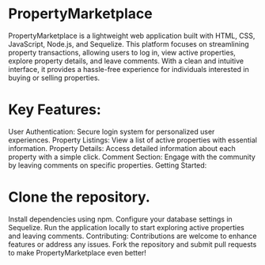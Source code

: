 # PropertyMarketplace
PropertyMarketplace is a lightweight web application built with HTML, CSS, JavaScript, Node.js, and Sequelize. This platform focuses on streamlining property transactions, allowing users to log in, view active properties, explore property details, and leave comments. With a clean and intuitive interface, it provides a hassle-free experience for individuals interested in buying or selling properties.

# Key Features:

User Authentication: Secure login system for personalized user experiences.
Property Listings: View a list of active properties with essential information.
Property Details: Access detailed information about each property with a simple click.
Comment Section: Engage with the community by leaving comments on specific properties.
Getting Started:

# Clone the repository.
Install dependencies using npm.
Configure your database settings in Sequelize.
Run the application locally to start exploring active properties and leaving comments.
Contributing:
Contributions are welcome to enhance features or address any issues. Fork the repository and submit pull requests to make PropertyMarketplace even better!
